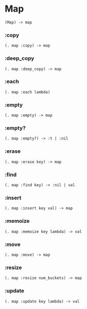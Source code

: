 # Map

```code
(Map) -> map
```

### :copy

```code
(. map :copy) -> map
```

### :deep_copy

```code
(. map :deep_copy) -> map
```

### :each

```code
(. map :each lambda)
```

### :empty

```code
(. map :empty) -> map
```

### :empty?

```code
(. map :empty?) -> :t | :nil
```

### :erase

```code
(. map :erase key) -> map
```

### :find

```code
(. map :find key) -> :nil | val
```

### :insert

```code
(. map :insert key val) -> map
```

### :memoize

```code
(. map :memoize key lambda) -> val
```

### :move

```code
(. map :move) -> map
```

### :resize

```code
(. map :resize num_buckets) -> map
```

### :update

```code
(. map :update key lambda) -> val
```

